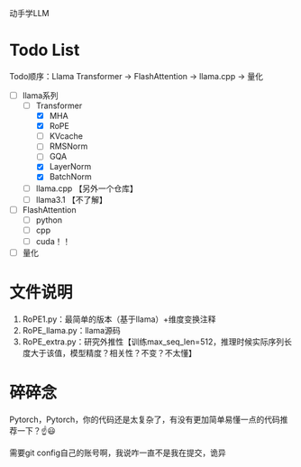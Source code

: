 动手学LLM
# Todo List
Todo顺序：Llama Transformer -> FlashAttention -> llama.cpp -> 量化 

- [ ] llama系列
  - [ ] Transformer
    - [x] MHA
    - [x] RoPE
    - [ ] KVcache
    - [ ] RMSNorm
    - [ ] GQA
    - [x] LayerNorm
    - [x] BatchNorm
  - [ ] llama.cpp 【另外一个仓库】
  - [ ] llama3.1 【不了解】

- [ ] FlashAttention
  - [ ] python
  - [ ] cpp
  - [ ] cuda！！

- [ ] 量化

# 文件说明

1. RoPE1.py：最简单的版本（基于llama）+维度变换注释
2. RoPE_llama.py：llama源码
3. RoPE_extra.py：研究外推性【训练max_seq_len=512，推理时候实际序列长度大于该值，模型精度？相关性？不变？不太懂】


# 碎碎念

Pytorch，Pytorch，你的代码还是太复杂了，有没有更加简单易懂一点的代码推荐一下？☝️😃

需要git config自己的账号啊，我说咋一直不是我在提交，诡异
